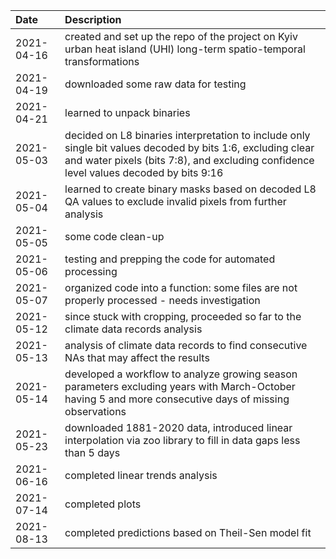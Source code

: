 | Date     | Description |
| :---        | :---   |
| 2021-04-16  | created and set up the repo of the project on Kyiv urban heat island (UHI) long-term spatio-temporal transformations |
| 2021-04-19  | downloaded some raw data for testing |
| 2021-04-21  | learned to unpack binaries |
| 2021-05-03  | decided on L8 binaries interpretation  to include only single bit values decoded by bits 1:6, excluding clear and water pixels (bits 7:8), and excluding confidence level values decoded by bits 9:16 |
| 2021-05-04  | learned to create binary masks based on decoded L8 QA values to exclude invalid pixels from further analysis |
| 2021-05-05  | some code clean-up  |
| 2021-05-06  | testing and prepping the code for automated processing |
| 2021-05-07  | organized code into a function: some files are not properly processed - needs investigation |
| 2021-05-12  | since stuck with cropping, proceeded so far to the climate data records analysis |
| 2021-05-13 | analysis of climate data records to find consecutive NAs that may affect the results |
| 2021-05-14 | developed a workflow to analyze growing season parameters excluding years with March-October having 5 and more consecutive days of missing observations  |
| 2021-05-23 | downloaded 1881-2020 data, introduced linear interpolation via zoo library to fill in data gaps less than 5 days |
|2021-06-16 | completed linear trends analysis |
|2021-07-14 | completed plots |
|2021-08-13 | completed predictions based on Theil-Sen model fit |
